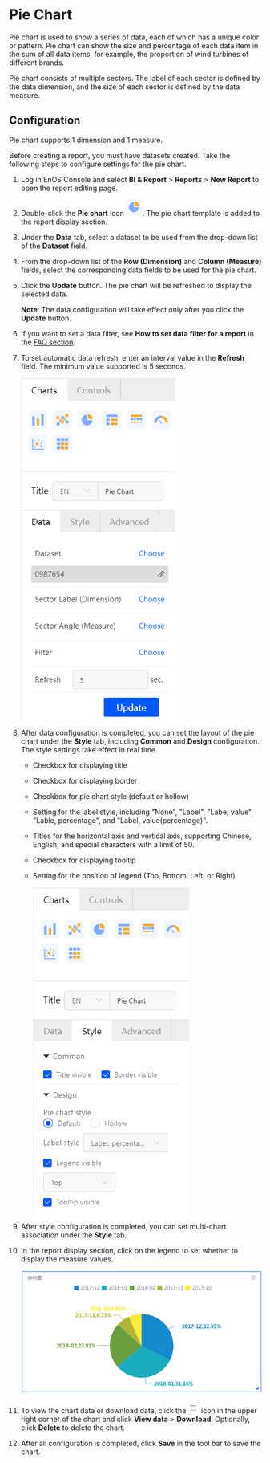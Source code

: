 # Pie Chart

Pie chart is used to show a series of data, each of which has a unique color or pattern. Pie chart can show the size and percentage of each data item in the sum of all data items, for example, the proportion of wind turbines of different brands.

Pie chart consists of multiple sectors. The label of each sector is defined by the data dimension, and the size of each sector is defined by the data measure.

## Configuration

Pie chart supports 1 dimension and 1 measure.

Before creating a report, you must have datasets created. Take the following steps to configure settings for the pie chart.

1. Log in EnOS Console and select **BI & Report** > **Reports** > **New Report** to open the report editing page.

2. Double-click the **Pie chart** icon ![pie_icon](../media/pie_icon.png). The pie chart template is added to the report display section.

3. Under the **Data** tab, select a dataset to be used from the drop-down list of the **Dataset** field.

4. From the drop-down list of the **Row (Dimension)** and **Column (Measure)** fields, select the corresponding data fields to be used for the pie chart.

5. Click the **Update** button. The pie chart will be refreshed to display the selected data.

   **Note**: The data configuration will take effect only after you click the **Update** button.

6. If you want to set a data filter, see **How to set data filter for a report** in the [FAQ section](../report_faq).

7. To set automatic data refresh, enter an interval value in the **Refresh** field. The minimum value supported is 5 seconds.

   ![pie_data](../media/pie_data.png)

8. After data configuration is completed, you can set the layout of the pie chart under the **Style** tab, including **Common** and **Design** configuration. The style settings take effect in real time.

   - Checkbox for displaying title

   - Checkbox for displaying border 

   - Checkbox for pie chart style (default or hollow)

   - Setting for the label style, including "None", "Label", "Labe, value", "Lable, percentage", and "Label, value(percentage)".

   - Titles for the horizontal axis and vertical axis, supporting Chinese, English, and special characters with a limit of 50.

   - Checkbox for displaying tooltip

   - Setting for the position of legend (Top, Bottom, Left, or Right). 

     ![pie_style](../media/pie_style.png)

9. After style configuration is completed, you can set multi-chart association under the **Style** tab.

10. In the report display section, click on the legend to set whether to display the measure values.

    ![pie_legend](../media/pie_legend.png)

11. To view the chart data or download data, click the![chart_spread](../media/chart_spread.png)icon in the upper right corner of the chart and click **View data** > **Download**. Optionally, click **Delete** to delete the chart.

12. After all configuration is completed, click **Save** in the tool bar to save the chart.